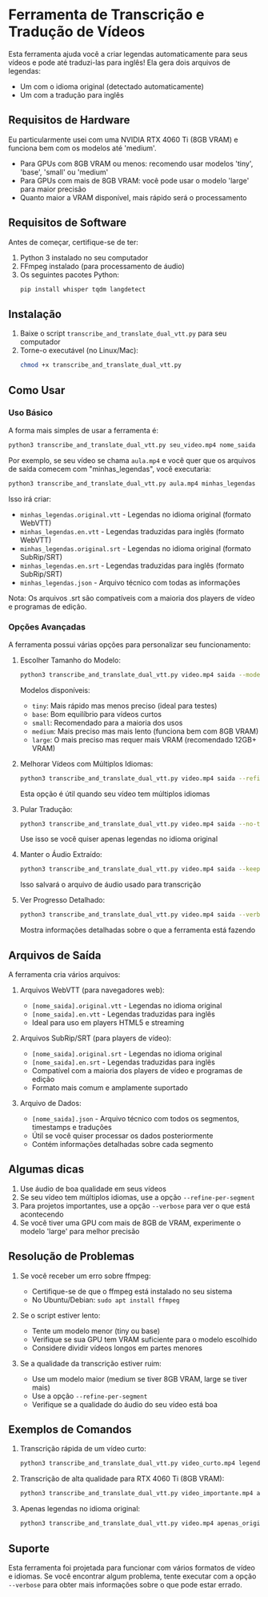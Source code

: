 # Ferramenta de Transcrição e Tradução de Vídeos

Esta ferramenta ajuda você a criar legendas automaticamente para seus vídeos e pode até traduzi-las para inglês! Ela gera dois arquivos de legendas:
- Um com o idioma original (detectado automaticamente)
- Um com a tradução para inglês

## Requisitos de Hardware

Eu particularmente usei com uma NVIDIA RTX 4060 Ti (8GB VRAM) e funciona bem com os modelos até 'medium'. 
- Para GPUs com 8GB VRAM ou menos: recomendo usar modelos 'tiny', 'base', 'small' ou 'medium'
- Para GPUs com mais de 8GB VRAM: você pode usar o modelo 'large' para maior precisão
- Quanto maior a VRAM disponível, mais rápido será o processamento

## Requisitos de Software

Antes de começar, certifique-se de ter:

1. Python 3 instalado no seu computador
2. FFmpeg instalado (para processamento de áudio)
3. Os seguintes pacotes Python:
   ```bash
   pip install whisper tqdm langdetect
   ```

## Instalação

1. Baixe o script `transcribe_and_translate_dual_vtt.py` para seu computador
2. Torne-o executável (no Linux/Mac):
   ```bash
   chmod +x transcribe_and_translate_dual_vtt.py
   ```

## Como Usar

### Uso Básico

A forma mais simples de usar a ferramenta é:

```bash
python3 transcribe_and_translate_dual_vtt.py seu_video.mp4 nome_saida
```

Por exemplo, se seu vídeo se chama `aula.mp4` e você quer que os arquivos de saída comecem com "minhas_legendas", você executaria:

```bash
python3 transcribe_and_translate_dual_vtt.py aula.mp4 minhas_legendas
```

Isso irá criar:
- `minhas_legendas.original.vtt` - Legendas no idioma original (formato WebVTT)
- `minhas_legendas.en.vtt` - Legendas traduzidas para inglês (formato WebVTT)
- `minhas_legendas.original.srt` - Legendas no idioma original (formato SubRip/SRT)
- `minhas_legendas.en.srt` - Legendas traduzidas para inglês (formato SubRip/SRT)
- `minhas_legendas.json` - Arquivo técnico com todas as informações

Nota: Os arquivos .srt são compatíveis com a maioria dos players de vídeo e programas de edição.

### Opções Avançadas

A ferramenta possui várias opções para personalizar seu funcionamento:

1. Escolher Tamanho do Modelo:
   ```bash
   python3 transcribe_and_translate_dual_vtt.py video.mp4 saida --model small
   ```
   Modelos disponíveis:
   - `tiny`: Mais rápido mas menos preciso (ideal para testes)
   - `base`: Bom equilíbrio para vídeos curtos
   - `small`: Recomendado para a maioria dos usos
   - `medium`: Mais preciso mas mais lento (funciona bem com 8GB VRAM)
   - `large`: O mais preciso mas requer mais VRAM (recomendado 12GB+ VRAM)

2. Melhorar Vídeos com Múltiplos Idiomas:
   ```bash
   python3 transcribe_and_translate_dual_vtt.py video.mp4 saida --refine-per-segment
   ```
   Esta opção é útil quando seu vídeo tem múltiplos idiomas

3. Pular Tradução:
   ```bash
   python3 transcribe_and_translate_dual_vtt.py video.mp4 saida --no-translate
   ```
   Use isso se você quiser apenas legendas no idioma original

4. Manter o Áudio Extraído:
   ```bash
   python3 transcribe_and_translate_dual_vtt.py video.mp4 saida --keep-audio
   ```
   Isso salvará o arquivo de áudio usado para transcrição

5. Ver Progresso Detalhado:
   ```bash
   python3 transcribe_and_translate_dual_vtt.py video.mp4 saida --verbose
   ```
   Mostra informações detalhadas sobre o que a ferramenta está fazendo

## Arquivos de Saída

A ferramenta cria vários arquivos:

1. Arquivos WebVTT (para navegadores web):
   - `[nome_saida].original.vtt` - Legendas no idioma original
   - `[nome_saida].en.vtt` - Legendas traduzidas para inglês
   - Ideal para uso em players HTML5 e streaming

2. Arquivos SubRip/SRT (para players de vídeo):
   - `[nome_saida].original.srt` - Legendas no idioma original
   - `[nome_saida].en.srt` - Legendas traduzidas para inglês
   - Compatível com a maioria dos players de vídeo e programas de edição
   - Formato mais comum e amplamente suportado

3. Arquivo de Dados:
   - `[nome_saida].json` - Arquivo técnico com todos os segmentos, timestamps e traduções
   - Útil se você quiser processar os dados posteriormente
   - Contém informações detalhadas sobre cada segmento

## Algumas dicas

1. Use áudio de boa qualidade em seus vídeos
3. Se seu vídeo tem múltiplos idiomas, use a opção `--refine-per-segment`
4. Para projetos importantes, use a opção `--verbose` para ver o que está acontecendo
5. Se você tiver uma GPU com mais de 8GB de VRAM, experimente o modelo 'large' para melhor precisão

## Resolução de Problemas

1. Se você receber um erro sobre ffmpeg:
   - Certifique-se de que o ffmpeg está instalado no seu sistema
   - No Ubuntu/Debian: `sudo apt install ffmpeg`

2. Se o script estiver lento:
   - Tente um modelo menor (tiny ou base)
   - Verifique se sua GPU tem VRAM suficiente para o modelo escolhido
   - Considere dividir vídeos longos em partes menores

3. Se a qualidade da transcrição estiver ruim:
   - Use um modelo maior (medium se tiver 8GB VRAM, large se tiver mais)
   - Use a opção `--refine-per-segment`
   - Verifique se a qualidade do áudio do seu vídeo está boa

## Exemplos de Comandos

1. Transcrição rápida de um vídeo curto:
   ```bash
   python3 transcribe_and_translate_dual_vtt.py video_curto.mp4 legendas_rapidas --model tiny
   ```

2. Transcrição de alta qualidade para RTX 4060 Ti (8GB VRAM):
   ```bash
   python3 transcribe_and_translate_dual_vtt.py video_importante.mp4 alta_qualidade --model medium --refine-per-segment --verbose
   ```

3. Apenas legendas no idioma original:
   ```bash
   python3 transcribe_and_translate_dual_vtt.py video.mp4 apenas_original --no-translate
   ```

## Suporte

Esta ferramenta foi projetada para funcionar com vários formatos de vídeo e idiomas. Se você encontrar algum problema, tente executar com a opção `--verbose` para obter mais informações sobre o que pode estar errado.

